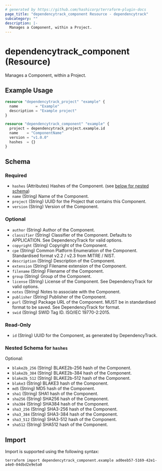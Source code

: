 ```yaml
---
# generated by https://github.com/hashicorp/terraform-plugin-docs
page_title: "dependencytrack_component Resource - dependencytrack"
subcategory: ""
description: |-
  Manages a Component, within a Project.
---
```


# dependencytrack_component (Resource)

Manages a Component, within a Project.

## Example Usage

```terraform
resource "dependencytrack_project" "example" {
  name        = "Example"
  description = "Example project"
}

resource "dependencytrack_component" "example" {
  project = dependencytrack_project.example.id
  name    = "ComponentName"
  version = "v1.0.0"
  hashes  = {}
}
```

<!-- schema generated by tfplugindocs -->
## Schema

### Required

- `hashes` (Attributes) Hashes of the Component. (see [below for nested schema](#nestedatt--hashes))
- `name` (String) Name of the Component.
- `project` (String) UUID for the Project that contains this Component.
- `version` (String) Version of the Component.

### Optional

- `author` (String) Author of the Component.
- `classifier` (String) Classifier of the Component. Defaults to APPLICATION. See DependencyTrack for valid options.
- `copyright` (String) Copyright of the Component.
- `cpe` (String) Common Platform Enumeration of the Component. Standardised format v2.2 / v2.3 from MITRE / NIST.
- `description` (String) Description of the Component.
- `extension` (String) Filename extension of the Component.
- `filename` (String) Filename of the Component.
- `group` (String) Group of the Component.
- `license` (String) License of the Component. See DependencyTrack for valid options.
- `notes` (String) Notes to associate with the Component.
- `publisher` (String) Publisher of the Component.
- `purl` (String) Package URL of the Component. MUST be in standardised format to be saved. See DependencyTrack for format.
- `swid` (String) SWID Tag ID. ISO/IEC 19770-2:2015.

### Read-Only

- `id` (String) UUID for the Component, as generated by DependencyTrack.

<a id="nestedatt--hashes"></a>
### Nested Schema for `hashes`

Optional:

- `blake2b_256` (String) BLAKE2b-256 hash of the Component.
- `blake2b_384` (String) BLAKE2b-384 hash of the Component.
- `blake2b_512` (String) BLAKE2b-512 hash of the Component.
- `blake3` (String) BLAKE3 hash of the Component.
- `md5` (String) MD5 hash of the Component.
- `sha1` (String) SHA1 hash of the Component.
- `sha256` (String) SHA256 hash of the Component.
- `sha384` (String) SHA384 hash of the Component.
- `sha3_256` (String) SHA3-256 hash of the Component.
- `sha3_384` (String) SHA3-384 hash of the Component.
- `sha3_512` (String) SHA3-512 hash of the Component.
- `sha512` (String) SHA512 hash of the Component.

## Import

Import is supported using the following syntax:

```shell
terraform import dependencytrack_component.example ad0eeb57-5169-42e1-a4e0-04dbd2e9e5a0
```
